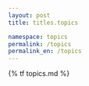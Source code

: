 ```yaml
---
layout: post
title: titles.topics

namespace: topics
permalink: /topics
permalink_en: /topics
---
```


{% tf topics.md %}